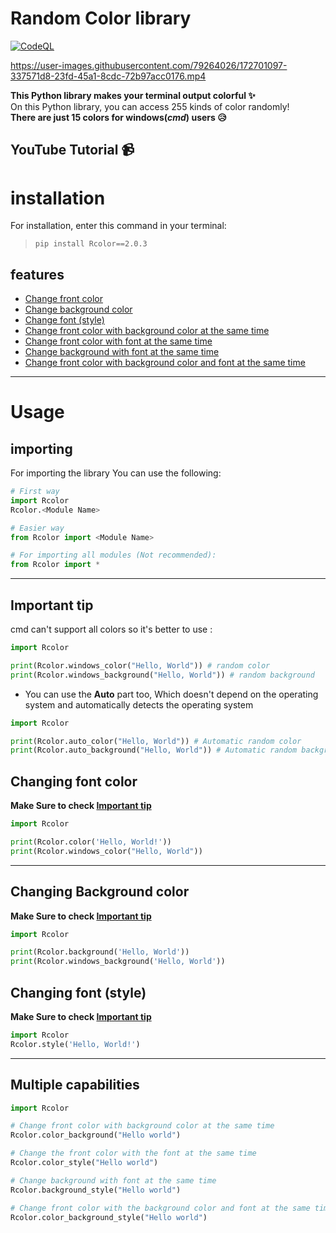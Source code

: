 # Random Color library
[![CodeQL](https://github.com/beh185/RandomColorlib/actions/workflows/codeql.yml/badge.svg?branch=main)](https://github.com/beh185/RandomColorlib/actions/workflows/codeql.yml)

https://user-images.githubusercontent.com/79264026/172701097-337571d8-23fd-45a1-8cdc-72b97acc0176.mp4


**This Python library makes your terminal output colorful ✨**\
On this Python library, you can access 255 kinds of color randomly!\
**There are just 15 colors for windows(***cmd***) users 😥**
## YouTube Tutorial 📹
# installation 
For installation, enter this command in your terminal:
> `pip install Rcolor==2.0.3`
## features

- [Change front color](#changing-front-color)
- [Change background color](#changing-background-color)
- [Change font (style)](#change-font-style)
- [Change front color with background color at the same time](#multiple-capabilities)
- [Change front color with font at the same time](#multiple-capabilities)
- [Change background with font at the same time](#multiple-capabilities)
- [Change front color with background color and font at the same time](#multiple-capabilities)

---
# Usage
## importing
For importing the library You can use the following:
```python 
# First way 
import Rcolor
Rcolor.<Module Name>

# Easier way
from Rcolor import <Module Name>

# For importing all modules (Not recommended):
from Rcolor import * 
```
------

## **Important tip**
cmd can't support all colors so it's better to use :
``` python 
import Rcolor

print(Rcolor.windows_color("Hello, World")) # random color
print(Rcolor.windows_background("Hello, World")) # random background
``` 
- You can use the **Auto** part too, Which doesn't depend on the operating system and automatically detects the operating system

```python
import Rcolor

print(Rcolor.auto_color("Hello, World")) # Automatic random color
print(Rcolor.auto_background("Hello, World")) # Automatic random background
```

## Changing font color 
**Make Sure to check [Important tip](#important-tip)**
```python
import Rcolor

print(Rcolor.color('Hello, World!'))
print(Rcolor.windows_color("Hello, World")) 
```
----
## Changing Background color
**Make Sure to check [Important tip](#important-tip)**

```python
import Rcolor

print(Rcolor.background('Hello, World'))
print(Rcolor.windows_background('Hello, World')) 
```
## Changing font (style)
**Make Sure to check [Important tip](#important-tip)**

```python
import Rcolor
Rcolor.style('Hello, World!')
```
---

## Multiple capabilities
```python
import Rcolor

# Change front color with background color at the same time
Rcolor.color_background("Hello world")

# Change the front color with the font at the same time
Rcolor.color_style("Hello world")

# Change background with font at the same time
Rcolor.background_style("Hello world")

# Change front color with the background color and font at the same time
Rcolor.color_background_style("Hello world") 
```
